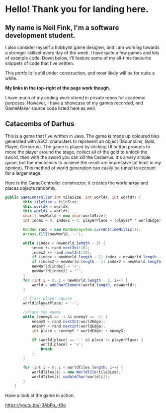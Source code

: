 # Hello! Thank you for landing here.

## My name is Neil Fink, I'm a software development student.
I also consider myself a hobbyist game designer, and I am working towards a stronger skillset every day of the week.
I have quite a few games and lots of example code. Down below, I'll feature some of my all-time favourite snippets of code that I've written.

This portfolio is still under construction, and most likely will be for quite a while.

**My links in the top-right of the page work though.**

I have much of my coding work stored in private repos for academic purposes. However, I have a showcase of my games recorded, and GameMaker source code listed here as well.

## Catacombs of Darhus

This is a game that I've written in Java. The game is made up coloured tiles generated with ASCII characters to represent an object (Mountains, Gold, Player, Cerberus). The game is played by clicking UI button prompts to move the player around the stage, collect all of the gold to unlock the sword, then with the sword you can kill the Cerberus. It's a very simple game, but the mechanics to achieve the result are impressive (at least in my opinion). This method of world generation can easily be tuned to account for a larger stage.

Here is the GameController constructor, it creates the world array and places objects randomly.

```Java
public GameController(int tileSize, int worldX, int worldY) {
        this.tileSize = tileSize;
        this.worldX = worldX;
        this.worldY = worldY;
        char[] newWorld = new char[worldSize];
        int index = 0, index2 = 0, playerPlace = (playerY * worldEdge) + playerX;

        Random rand = new Random(System.currentTimeMillis());
        Arrays.fill(newWorld, '-');

        while (index < newWorld.length - 2) {
            index += rand.nextInt(10);
            index2 += rand.nextInt(20);
            if (index > newWorld.length - 2) index = newWorld.length - 2;
            if (index2 > newWorld.length - 2) index2 = newWorld.length - 2;
            newWorld[index] = '+';
            newWorld[index2] = '^';
        }
        for (int i = 0; i < newWorld.length - 1; i++) {
            world = addCharElement(world.length, newWorld);
        }

        // Clear player square
        world[playerPlace] = '-';

        //Place the enemy
        while (enemyX == -1 && enemyY == -1) {
            enemyX = rand.nextInt(worldEdge);
            enemyY = rand.nextInt(worldEdge);
            int place = (enemyY * worldEdge) + enemyX;

            if (world[place] == '-' && place != playerPlace) {
                world[place] = 'x';
                break;
            }
        }

        for (int i = 0; i < worldTiles.length; i++) {
            worldTiles[i] = new WorldTile(tileSize);
            worldTiles[i].updateChar(world[i]);
        }
    }

```

Have a look at the game in action.

https://youtu.be/-3AbFq_-tBo
